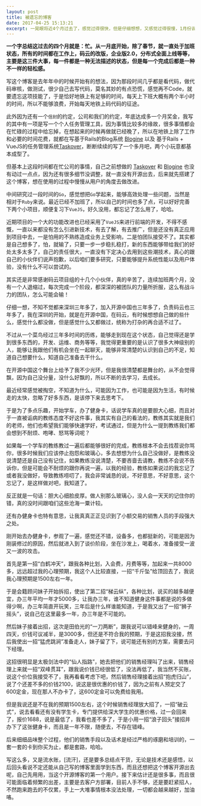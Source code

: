 ```yaml
---
layout: post
title: 被遗忘的博客
date: 2017-04-25 15:13:21
excerpt: 一晃眼将近4个月过去了，感觉过得很快，但是仔细想想，又感觉过得很慢，1月份说的写博客也丢下了，总是这样，计划赶不上变化，而且也不去争取按计划，有点失落，给自己找借口就是太忙了，但你看电影怎么有时间？
---
```


**一个字总结这过去的四个月就是：忙。从一月底开始，除了春节，就一直处于加班状态，所有的时间都在工作上，码云的改版，企业版2.0，分布式全面上线等等，主要是这三件大事，每一件都是一种无法描述的状态，但是每一个完成后都是一种不一样的轻松感。**

写这个博客是去年年中的时候开始有的想法，因为那段时间几乎都是看代码，做代码审核，做测试，很少自己去写代码，莫名其妙的有点恐慌，感觉再不Code，就要遗忘这项技能了，于是恰好地铁上有足够的时间，每天上下班大概有两个半小时的时间，所以不能够浪费，开始每天地铁上码代码的征途。

此外因为还有一个`信封`的约定，公司和我们的约定，年底达成多一个月奖金，我写的其中有一项是写一个个人任务管理工具，因为事情比较多的缘故，很多事情都会在忙碌的过程中给忘掉，在想起来的时候再做就已经晚了，所以在地铁上除了工作和必要的时间花费，就都在写基于Rails的Blog系统 [Blogine](https://zoker.io/blogine) 以及 基于Rails + VueJS的任务管理系统[Taskover](https://zoker.io/taskover)，断断续续的写了一个多月吧，两个小玩意都基本成型了。

但基本上这段时间都在忙公司的事情，自己之前想做的 [Taskover](https://zoker.io/taskover) 和 [Blogine](https://zoker.io/blogine) 也没有动过一点点，因为还有很多细节没调整，就一直没有开源出去，后来就先搭建了这个博客，想在使用的过程中慢慢从用户的角度去做改进。

中间研究过一段时间的`Go`，感觉想把`Go`学起来，能够高效处理一些问题，当然是相对于`Ruby`来说。最近已经不加班了，所以自己的时间也多了点，可以好好完善下两个小项目，顺便复习下`VueJS`，好久没用，都忘记了怎么用了，哈哈。

近期项目的一个大的功能改进也已经采用了`VueJS`来进行前端的开发，不得不感慨，一直以来都没有怎么引进新技术，有去了解，有去推广，但是还没有真正应用到项目中去，一是怕用的不熟练造成业务上受影响，二是怕团队接受不了。其实都是自己想多了，怕，就输了，只要一步一步稳扎稳打，新的东西能够带给我们的好处太多太多了，自己的责任很大，一直没有下定决心去用到这些潮技术，真心的跟自己的小伙伴们说声抱歉，以后咱们要多研究，只要能够提升系统性能以及用户体验，没有什么不可以尝试的。

其实还是非常感谢码云项目组的十几个小伙伴，真的辛苦了，连续加班两个月，没有一个人退缩过，每次完成一个阶段，都深深的被团队的力量所折服，这么有战斗力的团队，怎么可能会输！

仔细一想，不知不觉都来深圳三年多了，加入开源中国也三年多了，负责码云也三年多了，我在深圳的开始，就是在开源中国，在码云，有时候想想自己做的些什么，感觉什么都没做，但是感觉什么又都做过，统称为打杂的再合适不过了。

不过从一个菜鸟经过三年多时间的历练，能够走到现在这个状态，自己觉得还是学到很多东西的，开发、运维、商务等等，我觉得更重要的是认识了很多大神级别的人，能够让我跟他们有机会坐在一起聊天，能够非常清楚的认识到自己的不足，知道自己想要什么，知道自己准备去干什么。

在开源中国这个舞台上给予了我不少光环，但是我很清楚都是舞台的，从不会觉得飘，因为自己没分量，没什么好飘的，所以不断的去学习，去成长。

最近经常感觉被掏空，不知道为什么，可能因为工作，也可能是因为生活，有时候走的太快，忽略了好多东西，是该停下来去思考下。

于是为了多点乐趣，开始学车，办了健身卡，话说学车真的是要胆大心细，而且对于一直被诟病的教练态度不好这件事，我其实有自己的看法的，教练其实就是我们的老师，他们也希望我们能够快速学好，考试通过，但是为什么一提到教练我们都会想到不耐烦、咆哮、怒骂等词呢？

如果每一个学车的教练教过一遍后都能够很好的完成，教练根本不会去找茬说你骂你，很多时候我们应该停止抱怨和玻璃心，多去想想为什么自己没做好，是教练没说清楚还是自己没有记住，如果教练没说清楚，不要吝啬去请教，教练不会说不告诉你，但是可能会不耐烦的跟你再说一遍，以我的经验，教练如果说过的我忘记了或者我没做好，导致教练唠叨了，我会非常诚恳的说，不好意思，不好意思，这个忘记了，是这样做对吧，我知道了。

反正就是一句话：胆大心细脸皮厚。做人别那么玻璃心，没人会一天天的记住你的错，真的没时间跟咱们这些沧海一粟计较。

还有办健身卡也特有意思，让我真真正正见识到了小额交易的销售人员的手段强大之处。

刚开始去办健身卡，参观了一遍，感觉还不错，设备多，也都挺新的，可能是因为刚装修过的原因，然后就进入到了谈价阶段，坐在沙发上，喝着水，准备接受一波又一波的攻击。

首先是第一招“白鹤冲天”，跟我各种比划，入会费，月费等等，加起来一共8000多，远远超过我的心理预期，我这个人比较直接，一招“千斤坠”给顶回去了，我说我心理预期是1500左右一年。

于是会籍顾问妹子开始拆招，使出了第二招“梯云纵”，各种比划，说买的越多越便宜，办三年平均一年才5000多，让我办三年，谁不知道健身这件事都是说的多做得少啊，办三年简直开玩笑，三年后是什么样谁能知道，于是我又出了一招“狮子摇头”，说自己在这里最多一年，办三年是不可能的。

然后妹子接着出招，这次是田伯光的“一刀两断”，跟我说可以错峰来健身的，一周四天，价钱可议减半，是3000多，但还是不符合我的预期，于是这招我没接，然后我使出一招“猛虎跳涧”准备走人，妹子留了下，说可能还有别的方案，需要去问下经理。

这招很明显是太极剑法中的“仙人指路”，她去把他们的销售经理叫了出来，销售经理上来就一招“双峰贯耳”，跟我说价钱已经很低了，没法再低了，我当然不买账，说这个价位我接受不了，我再看看考虑下吧，然后销售经理接着出招“抱虎归山”，说了个还差不多的价钱2100，说这是很优惠的价钱了，因为之前有人预定交了600定金，现在那人不办卡了，这600定金可以免费给我用。

但是我说还是不在我的预期1500左右，这个时候销售经理放大招了，一招“破云式”，说去看看还有没有学生卡，专门提供给深大学生的优惠价格，过一会回来了，报价1688，说是最低了，我看也差不多了，于是小用一招“浪子回头”接招并办下了这张健身卡，而且是一年不限，随便去，不存在错峰。

后来细细品味整个过程，他们的销售手段以及话术是经过严格的琢磨和培训的，一套一套的卡到你买为止，都是套路，哈哈。

写这么多，又是流水账，[流汗]，还是要多总结点干货，无论是技术还是感悟，以后回头看说不定还能从自己写的博客里面学到东西，而且还想把这个博客开源出去呢，自己先用用，当这个开源博客的第一个用户。接下来估计还是很多事，而且很可能面临着频繁的出差，主要是去客户方部署，目前人手不够，还是要赶紧招人，不然跑来跑去的不仅累，手上一大堆事情根本没法处理，一切都会越来越好，加油咯。